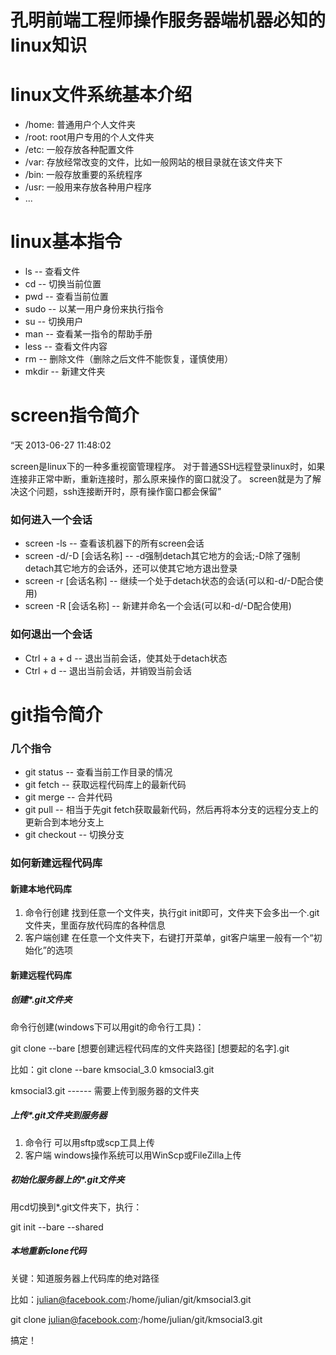 孔明前端工程师操作服务器端机器必知的linux知识
============


# linux文件系统基本介绍

- /home:  普通用户个人文件夹
- /root:  root用户专用的个人文件夹
- /etc:   一般存放各种配置文件
- /var:   存放经常改变的文件，比如一般网站的根目录就在该文件夹下
- /bin:   一般存放重要的系统程序
- /usr:   一般用来存放各种用户程序
- ...


# linux基本指令

- ls    -- 查看文件
- cd    -- 切换当前位置
- pwd   -- 查看当前位置
- sudo  -- 以某一用户身份来执行指令
- su    -- 切换用户
- man   -- 查看某一指令的帮助手册
- less  -- 查看文件内容
- rm    -- 删除文件（删除之后文件不能恢复，谨慎使用）
- mkdir -- 新建文件夹


# screen指令简介

“天 2013-06-27 11:48:02

screen是linux下的一种多重视窗管理程序。
对于普通SSH远程登录linux时，如果连接非正常中断，重新连接时，那么原来操作的窗口就没了。
screen就是为了解决这个问题，ssh连接断开时，原有操作窗口都会保留”

### 如何进入一个会话

- screen -ls                  -- 查看该机器下的所有screen会话
- screen -d/-D [会话名称]     -- -d强制detach其它地方的会话;-D除了强制detach其它地方的会话外，还可以使其它地方退出登录
- screen -r [会话名称]        -- 继续一个处于detach状态的会话(可以和-d/-D配合使用)
- screen -R [会话名称]        -- 新建并命名一个会话(可以和-d/-D配合使用)


### 如何退出一个会话

- Ctrl + a + d                 -- 退出当前会话，使其处于detach状态
- Ctrl + d                     -- 退出当前会话，并销毁当前会话


# git指令简介


### 几个指令

- git status    -- 查看当前工作目录的情况
- git fetch     -- 获取远程代码库上的最新代码
- git merge     -- 合并代码
- git pull      -- 相当于先git fetch获取最新代码，然后再将本分支的远程分支上的更新合到本地分支上
- git checkout  -- 切换分支


### 如何新建远程代码库

#### 新建本地代码库

1. 命令行创建
   找到任意一个文件夹，执行git init即可，文件夹下会多出一个.git文件夹，里面存放代码库的各种信息
2. 客户端创建
   在任意一个文件夹下，右键打开菜单，git客户端里一般有一个“初始化”的选项


#### 新建远程代码库

##### 创建*.git文件夹

命令行创建(windows下可以用git的命令行工具)：

git clone --bare [想要创建远程代码库的文件夹路径] [想要起的名字].git

比如：git clone --bare kmsocial_3.0 kmsocial3.git

kmsocial3.git ------ 需要上传到服务器的文件夹

##### 上传*.git文件夹到服务器

1. 命令行
   可以用sftp或scp工具上传
2. 客户端
   windows操作系统可以用WinScp或FileZilla上传

##### 初始化服务器上的*.git文件夹

用cd切换到*.git文件夹下，执行：

git init --bare --shared

##### 本地重新clone代码

关键：知道服务器上代码库的绝对路径

比如：julian@facebook.com:/home/julian/git/kmsocial3.git

git clone julian@facebook.com:/home/julian/git/kmsocial3.git

搞定！







